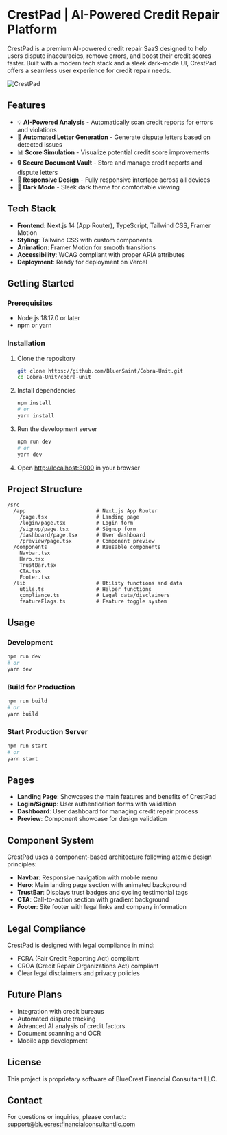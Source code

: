 # CrestPad | AI-Powered Credit Repair Platform

CrestPad is a premium AI-powered credit repair SaaS designed to help users dispute inaccuracies, remove errors, and boost their credit scores faster. Built with a modern tech stack and a sleek dark-mode UI, CrestPad offers a seamless user experience for credit repair needs.

![CrestPad](https://via.placeholder.com/800x400?text=CrestPad+Screenshot)

## Features

- 💡 **AI-Powered Analysis** - Automatically scan credit reports for errors and violations
- 📝 **Automated Letter Generation** - Generate dispute letters based on detected issues
- 📊 **Score Simulation** - Visualize potential credit score improvements
- 🔒 **Secure Document Vault** - Store and manage credit reports and dispute letters
- 📱 **Responsive Design** - Fully responsive interface across all devices
- 🌙 **Dark Mode** - Sleek dark theme for comfortable viewing

## Tech Stack

- **Frontend**: Next.js 14 (App Router), TypeScript, Tailwind CSS, Framer Motion
- **Styling**: Tailwind CSS with custom components
- **Animation**: Framer Motion for smooth transitions
- **Accessibility**: WCAG compliant with proper ARIA attributes
- **Deployment**: Ready for deployment on Vercel

## Getting Started

### Prerequisites

- Node.js 18.17.0 or later
- npm or yarn

### Installation

1. Clone the repository
   ```bash
   git clone https://github.com/BluenSaint/Cobra-Unit.git
   cd Cobra-Unit/cobra-unit
   ```

2. Install dependencies
   ```bash
   npm install
   # or
   yarn install
   ```

3. Run the development server
   ```bash
   npm run dev
   # or
   yarn dev
   ```

4. Open [http://localhost:3000](http://localhost:3000) in your browser

## Project Structure

```
/src
  /app                       # Next.js App Router
    /page.tsx                # Landing page
    /login/page.tsx          # Login form
    /signup/page.tsx         # Signup form
    /dashboard/page.tsx      # User dashboard
    /preview/page.tsx        # Component preview
  /components                # Reusable components
    Navbar.tsx
    Hero.tsx
    TrustBar.tsx
    CTA.tsx
    Footer.tsx
  /lib                       # Utility functions and data
    utils.ts                 # Helper functions
    compliance.ts            # Legal data/disclaimers
    featureFlags.ts          # Feature toggle system
```

## Usage

### Development

```bash
npm run dev
# or
yarn dev
```

### Build for Production

```bash
npm run build
# or
yarn build
```

### Start Production Server

```bash
npm run start
# or
yarn start
```

## Pages

- **Landing Page**: Showcases the main features and benefits of CrestPad
- **Login/Signup**: User authentication forms with validation
- **Dashboard**: User dashboard for managing credit repair process
- **Preview**: Component showcase for design validation

## Component System

CrestPad uses a component-based architecture following atomic design principles:

- **Navbar**: Responsive navigation with mobile menu
- **Hero**: Main landing page section with animated background
- **TrustBar**: Displays trust badges and cycling testimonial tags
- **CTA**: Call-to-action section with gradient background
- **Footer**: Site footer with legal links and company information

## Legal Compliance

CrestPad is designed with legal compliance in mind:

- FCRA (Fair Credit Reporting Act) compliant
- CROA (Credit Repair Organizations Act) compliant
- Clear legal disclaimers and privacy policies

## Future Plans

- Integration with credit bureaus
- Automated dispute tracking
- Advanced AI analysis of credit factors
- Document scanning and OCR
- Mobile app development

## License

This project is proprietary software of BlueCrest Financial Consultant LLC.

## Contact

For questions or inquiries, please contact:
support@bluecrestfinancialconsultantllc.com
